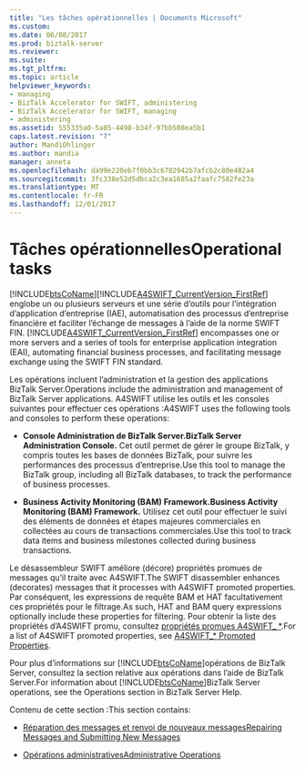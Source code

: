 ```yaml
---
title: "Les tâches opérationnelles | Documents Microsoft"
ms.custom: 
ms.date: 06/08/2017
ms.prod: biztalk-server
ms.reviewer: 
ms.suite: 
ms.tgt_pltfrm: 
ms.topic: article
helpviewer_keywords:
- managing
- BizTalk Accelerator for SWIFT, administering
- BizTalk Accelerator for SWIFT, managing
- administering
ms.assetid: 555335a0-5a85-4498-b34f-97bb508ea5b1
caps.latest.revision: "7"
author: MandiOhlinger
ms.author: mandia
manager: anneta
ms.openlocfilehash: da99e220eb7f0bb3c6782942b7afcb2c80e482a4
ms.sourcegitcommit: 3fc338e52d5dbca2c3ea1685a2faafc7582fe23a
ms.translationtype: MT
ms.contentlocale: fr-FR
ms.lasthandoff: 12/01/2017
---
```

# <a name="operational-tasks"></a><span data-ttu-id="f5655-102">Tâches opérationnelles</span><span class="sxs-lookup"><span data-stu-id="f5655-102">Operational tasks</span></span>
[!INCLUDE[btsCoName](../../includes/btsconame-md.md)]<span data-ttu-id="f5655-103">[!INCLUDE[A4SWIFT_CurrentVersion_FirstRef](../../includes/a4swift-currentversion-firstref-md.md)] englobe un ou plusieurs serveurs et une série d’outils pour l’intégration d’application d’entreprise (IAE), automatisation des processus d’entreprise financière et faciliter l’échange de messages à l’aide de la norme SWIFT FIN.</span><span class="sxs-lookup"><span data-stu-id="f5655-103"> [!INCLUDE[A4SWIFT_CurrentVersion_FirstRef](../../includes/a4swift-currentversion-firstref-md.md)] encompasses one or more servers and a series of tools for enterprise application integration (EAI), automating financial business processes, and facilitating message exchange using the SWIFT FIN standard.</span></span>  
  
 <span data-ttu-id="f5655-104">Les opérations incluent l’administration et la gestion des applications BizTalk Server.</span><span class="sxs-lookup"><span data-stu-id="f5655-104">Operations include the administration and management of BizTalk Server applications.</span></span> <span data-ttu-id="f5655-105">A4SWIFT utilise les outils et les consoles suivantes pour effectuer ces opérations :</span><span class="sxs-lookup"><span data-stu-id="f5655-105">A4SWIFT uses the following tools and consoles to perform these operations:</span></span>  
  
-   <span data-ttu-id="f5655-106">**Console Administration de BizTalk Server.**</span><span class="sxs-lookup"><span data-stu-id="f5655-106">**BizTalk Server Administration Console.**</span></span> <span data-ttu-id="f5655-107">Cet outil permet de gérer le groupe BizTalk, y compris toutes les bases de données BizTalk, pour suivre les performances des processus d’entreprise.</span><span class="sxs-lookup"><span data-stu-id="f5655-107">Use this tool to manage the BizTalk group, including all BizTalk databases, to track the performance of business processes.</span></span>  
  
-   <span data-ttu-id="f5655-108">**Business Activity Monitoring (BAM) Framework.**</span><span class="sxs-lookup"><span data-stu-id="f5655-108">**Business Activity Monitoring (BAM) Framework.**</span></span> <span data-ttu-id="f5655-109">Utilisez cet outil pour effectuer le suivi des éléments de données et étapes majeures commerciales en collectées au cours de transactions commerciales.</span><span class="sxs-lookup"><span data-stu-id="f5655-109">Use this tool to track data items and business milestones collected during business transactions.</span></span>  
  
 <span data-ttu-id="f5655-110">Le désassembleur SWIFT améliore (décore) propriétés promues de messages qu’il traite avec A4SWIFT.</span><span class="sxs-lookup"><span data-stu-id="f5655-110">The SWIFT disassembler enhances (decorates) messages that it processes with A4SWIFT promoted properties.</span></span> <span data-ttu-id="f5655-111">Par conséquent, les expressions de requête BAM et HAT facultativement ces propriétés pour le filtrage.</span><span class="sxs-lookup"><span data-stu-id="f5655-111">As such, HAT and BAM query expressions optionally include these properties for filtering.</span></span> <span data-ttu-id="f5655-112">Pour obtenir la liste des propriétés d’A4SWIFT promu, consultez [propriétés promues A4SWIFT_ *](../../adapters-and-accelerators/accelerator-swift/a4swift-promoted-properties.md).</span><span class="sxs-lookup"><span data-stu-id="f5655-112">For a list of A4SWIFT promoted properties, see [A4SWIFT_* Promoted Properties](../../adapters-and-accelerators/accelerator-swift/a4swift-promoted-properties.md).</span></span>  
  
 <span data-ttu-id="f5655-113">Pour plus d’informations sur [!INCLUDE[btsCoName](../../includes/btsconame-md.md)]opérations de BizTalk Server, consultez la section relative aux opérations dans l’aide de BizTalk Server.</span><span class="sxs-lookup"><span data-stu-id="f5655-113">For information about [!INCLUDE[btsCoName](../../includes/btsconame-md.md)]BizTalk Server operations, see the Operations section in BizTalk Server Help.</span></span>  
  
 <span data-ttu-id="f5655-114">Contenu de cette section :</span><span class="sxs-lookup"><span data-stu-id="f5655-114">This section contains:</span></span>  
  
-   [<span data-ttu-id="f5655-115">Réparation des messages et renvoi de nouveaux messages</span><span class="sxs-lookup"><span data-stu-id="f5655-115">Repairing Messages and Submitting New Messages</span></span>](../../adapters-and-accelerators/accelerator-swift/repairing-messages-and-submitting-new-messages.md)  
  
-   [<span data-ttu-id="f5655-116">Opérations administratives</span><span class="sxs-lookup"><span data-stu-id="f5655-116">Administrative Operations</span></span>](../../adapters-and-accelerators/accelerator-swift/administrative-operations.md)
